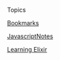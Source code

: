 Topics

[Bookmarks](/Links.md)

[JavascriptNotes](/JavascriptNotes.md)

[Learning Elixir](/LearningElixirNotes.md)
